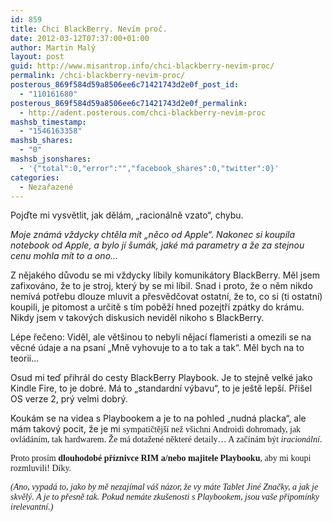 ```yaml
---
id: 859
title: Chci BlackBerry. Nevím proč.
date: 2012-03-12T07:37:00+01:00
author: Martin Malý
layout: post
guid: http://www.misantrop.info/chci-blackberry-nevim-proc/
permalink: /chci-blackberry-nevim-proc/
posterous_869f584d59a8506ee6c71421743d2e0f_post_id:
  - "110161680"
posterous_869f584d59a8506ee6c71421743d2e0f_permalink:
  - http://adent.posterous.com/chci-blackberry-nevim-proc
mashsb_timestamp:
  - "1546163358"
mashsb_shares:
  - "0"
mashsb_jsonshares:
  - '{"total":0,"error":"","facebook_shares":0,"twitter":0}'
categories:
  - Nezařazené
---
```

Pojďte mi vysvětlit, jak děl&aacute;m, &#8222;racion&aacute;lně vzato&#8220;, chybu.

_Moje zn&aacute;m&aacute; vždycky chtěla m&iacute;t &#8222;něco od Apple&#8220;. Nakonec si koupila notebook od Apple, a bylo j&iacute; &scaron;um&aacute;k, jak&eacute; m&aacute; parametry a že za stejnou cenu mohla m&iacute;t to a ono&#8230;_

Z nějak&eacute;ho důvodu se mi vždycky l&iacute;bily komunik&aacute;tory BlackBerry. Měl jsem zafixov&aacute;no, že to je stroj, kter&yacute; by se mi l&iacute;bil. Snad i proto, že o něm nikdo nem&iacute;v&aacute; potřebu dlouze mluvit a přesvědčovat ostatn&iacute;, že to, co si (ti ostatn&iacute;) koupili, je pitomost a určitě s t&iacute;m poběž&iacute; hned pozejtř&iacute; zp&aacute;tky do kr&aacute;mu. Nikdy jsem v takov&yacute;ch diskus&iacute;ch neviděl nikoho s BlackBerry.

L&eacute;pe řečeno: Viděl, ale vět&scaron;inou to nebyli nějac&iacute; flameristi a omezili se na věcn&eacute; &uacute;daje a na psan&iacute; &#8222;Mně vyhovuje to a to tak a tak&#8220;. Měl bych na to teorii&#8230;

Osud mi teď přihr&aacute;l do cesty BlackBerry Playbook. Je to stejně velk&eacute; jako Kindle Fire, to je dobr&eacute;. M&aacute; to &#8222;standardn&iacute; v&yacute;bavu&#8220;, to je je&scaron;tě lep&scaron;&iacute;. Při&scaron;el OS verze 2, pr&yacute; velmi dobr&yacute;.

Kouk&aacute;m se na videa s Playbookem a je to na pohled &#8222;nudn&aacute; placka&#8220;, ale m&aacute;m takov&yacute; pocit, že je mi <span style="font-family: mceinline;">sympatičtěj&scaron;&iacute; než v&scaron;ichni Androidi dohromady, jak ovl&aacute;d&aacute;n&iacute;m, tak hardwarem. Že m&aacute; dotažen&eacute; někter&eacute; detaily&#8230; A zač&iacute;n&aacute;m b&yacute;t <em>iracion&aacute;ln&iacute;</em>.</span>

<span style="font-family: mceinline;">Proto pros&iacute;m <strong>dlouhodob&eacute; př&iacute;znivce RIM a/nebo majitele Playbooku</strong>, aby mi koupi rozmluvili! D&iacute;ky.</span>

<span style="font-family: mceinline;"><em>(Ano, vypad&aacute; to, jako by mě nezaj&iacute;mal v&aacute;&scaron; n&aacute;zor, že vy m&aacute;te Tablet Jin&eacute; Značky, a jak je skvěl&yacute;. A je to přesně tak. Pokud nem&aacute;te zku&scaron;enosti s Playbookem, jsou va&scaron;e připom&iacute;nky irelevantn&iacute;.)</em><br /></span>